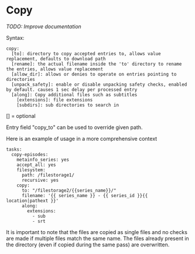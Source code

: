 # Copy
*TODO: Improve documentation*

Syntax:

```
copy:
  [to]: directory to copy accepted entries to, allows value replacement, defaults to download path
  [rename]: the actual filename inside the 'to' directory to rename the entries, allows value replacement
  [allow_dir]: allows or denies to operate on entries pointing to directories
  [unpack_safety]: enable or disable unpacking safety checks, enabled by default. causes 1 sec delay per processed entry
  [along]: Copy additional files such as subtitles
    [extensions]: file extensions
    [subdirs]: sub directories to search in
```

[] = optional

Entry field "copy_to" can be used to override given path.

Here is an example of usage in a more comprehensive context

```
tasks:
  copy-episodes:
    metainfo_series: yes 
    accept_all: yes 
    filesystem:
      path: /filestorage1/
      recursive: yes 
    copy:
      to: "/filestorage2/{{series_name}}/"
      filename: '{{ series_name }} - {{ series_id }}{{ location|pathext }}'
      along:
        extensions:
          - sub
          - srt
```

It is important to note that the files are copied as single files and no checks are made if multiple files match the same name. The files already present in the directory (even if copied during the same pass) are overwritten.